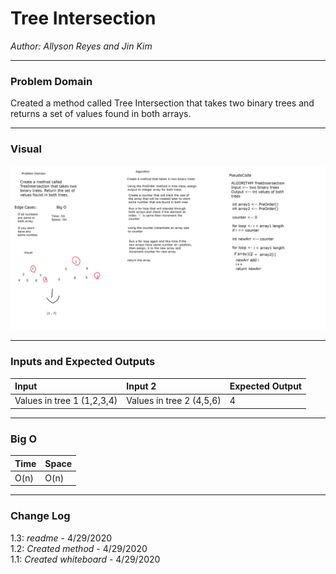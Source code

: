 # Tree Intersection

*Author: Allyson Reyes and Jin Kim*

---

### Problem Domain
Created a method called Tree Intersection that takes two binary trees and returns a set of values found in both arrays. 


---
### Visual 

![Repeated Word](../../assets/treeintersection.png)

---
### Inputs and Expected Outputs

| Input | Input 2|Expected Output |
| :----------- | :----------- | :----------- |
|Values in tree 1 (1,2,3,4)  | Values in tree 2 (4,5,6) | 4 |

---

### Big O

| Time | Space |
| :----------- | :----------- |
| O(n) | O(n)|

---

### Change Log    
1.3: *readme* - 4/29/2020  
1.2: *Created method* - 4/29/2020  
1.1: *Created whiteboard* - 4/29/2020  
